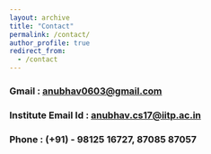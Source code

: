 ```yaml
---
layout: archive
title: "Contact"
permalink: /contact/
author_profile: true
redirect_from:
  - /contact
---
```


### Gmail : [anubhav0603@gmail.com](mailto:anubhav0603@gmail.com)
### Institute Email Id : [anubhav.cs17@iitp.ac.in](anubhav.cs17@iitp.ac.in)
### Phone : (+91) - 98125 16727, 87085 87057
